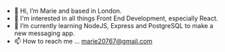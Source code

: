 - 👋 Hi, I’m Marie and based in London.
- 👀 I'm interested in all things Front End Development, especially React.
- 🌱 I’m currently learning NodeJS, Express and PostgreSQL to make a new messaging app.
- 📫 How to reach me ... marie20767@gmail.com

<!---
Marie20767/Marie20767 is a ✨ special ✨ repository because its `README.md` (this file) appears on your GitHub profile.
You can click the Preview link to take a look at your changes.
--->
